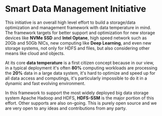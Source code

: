 # Smart Data Management Initiative

This initiative is an overall high level effort to build a storage/data optimization and management framework with data temperature
in mind. The framework targets for better support and optimization for new storage devices like **NVMe SSD** and **Intel Optane**, high speed
network such as 20Gb and 50Gb NICs, new computing like **Deep Learning**, and even new storage systems, not only for HDFS and files, but also
considering other means like cloud and objects.

At its core **data temperature** is a first citizen concept because in our view, in a typical deployment it's often **80%** computing workloads are
processing the **20%** data in a large data system, it's hard to optimize and speed up for all data access and computings, it's particularly 
impossible to do it in a dynamic and fast evolving environment.

In this framework to support the most widely deployed big data storage system Apache Hadoop and HDFS, **HDFS-SSM** is the major portion of this
effort. Other supports are also on-going. This is purely open source and we are very open to any ideas and contributions from any party.
